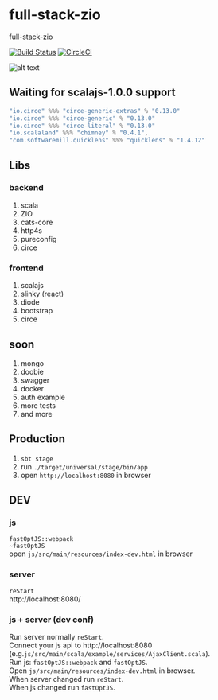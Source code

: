 # full-stack-zio

full-stack-zio

[![Build Status](https://travis-ci.org/oen9/full-stack-zio.svg?branch=master)](https://travis-ci.org/oen9/full-stack-zio)
[![CircleCI](https://circleci.com/gh/oen9/full-stack-zio.svg?style=svg)](https://circleci.com/gh/oen9/full-stack-zio)

![alt text](https://raw.githubusercontent.com/oen9/full-stack-zio/master/img/web.png "web")

## Waiting for scalajs-1.0.0 support

```sbt
"io.circe" %%% "circe-generic-extras" % "0.13.0"
"io.circe" %%% "circe-generic" % "0.13.0"
"io.circe" %%% "circe-literal" % "0.13.0"
"io.scalaland" %%% "chimney" % "0.4.1",
"com.softwaremill.quicklens" %%% "quicklens" % "1.4.12"
```

## Libs

### backend

1. scala
1. ZIO
1. cats-core
1. http4s
1. pureconfig
1. circe

### frontend

1. scalajs
1. slinky (react)
1. diode
1. bootstrap
1. circe

## soon

1. mongo
1. doobie
1. swagger
1. docker
1. auth example
1. more tests
1. and more

## Production

1. `sbt stage`
1. run `./target/universal/stage/bin/app`
1. open `http://localhost:8080` in browser

## DEV

### js

`fastOptJS::webpack`\
`~fastOptJS`\
open `js/src/main/resources/index-dev.html` in browser

### server

`reStart`\
http://localhost:8080/

### js + server (dev conf)

Run server normally `reStart`.\
Connect your js api to http://localhost:8080
(e.g.`js/src/main/scala/example/services/AjaxClient.scala`).\
Run js: `fastOptJS::webpack` and `fastOptJS`.\
Open `js/src/main/resources/index-dev.html` in browser.\
When server changed run `reStart`.\
When js changed run `fastOptJS`.
